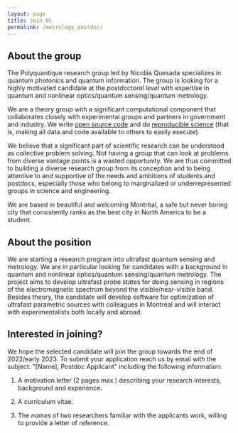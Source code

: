 ```yaml
---
layout: page
title: Join Us
permalink: /metrology_postdoc/
---
```


## About the group

The Polyquantique research group led by Nicolás Quesada specializes in quantum photonics and quantum information. The group is looking for a highly motivated candidate at the *postdoctoral level* with expertise in quantum and nonlinear optics/quantum sensing/quantum metrology.

We are a theory group with a significant computational component that collaborates closely with experimental groups and partners in government and industry. We write [open source code](https://open-science-training-handbook.gitbook.io/book/open-science-basics/open-research-software-and-open-source) and do [reproducible science](https://blogs.egu.eu/divisions/gd/2018/09/19/reproducible-computational-science/) (that is, making all data and code available to others to easily execute).  

We believe that a significant part of scientific research can be understood as collective problem solving. Not having a group that can look at problems from diverse vantage points is a wasted opportunity. We are thus committed to building a diverse research group from its conception and to being attentive to and supportive of the needs and ambitions of students and postdocs, especially those who belong to marginalized or underrepresented groups in science and engineering. 

We are based in beautiful and welcoming Montréal, a safe but never boring city that consistently ranks as the best city in North America to be a student.

## About the position

We are starting a research program into ultrafast quantum sensing and metrology. We are in particular looking for candidates with a background in quantum and nonlinear optics/quantum sensing/quantum metrology.
The project aims to develop ultrafast probe states for doing sensing in regions of the electromagnetic spectrum beyond the visible/near-visible band.
Besides theory, the candidate will develop software for optimization of ultrafast parametric sources with colleagues in Montréal and will interact with experimentalists both locally and abroad.


## Interested in joining?

We hope the selected candidate will join the group towards the end of 2022/early 2023. To submit your application reach us by email with the subject: "[Name], Postdoc Applicant" including the following information:

1. A motivation letter (2 pages max.) describing your research interests, background and experience. 

2. A curriculum vitae.

3. The *names* of two researchers familiar with the applicants work, willing to provide a letter of reference.
